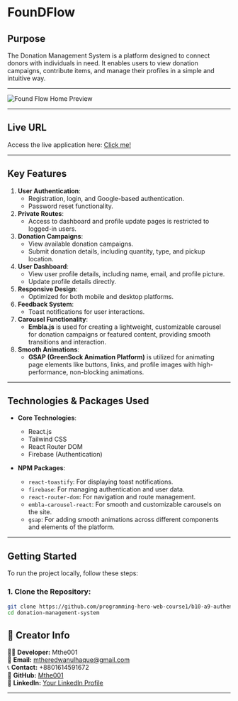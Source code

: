 # **FounDFlow**

## **Purpose**
The Donation Management System is a platform designed to connect donors with individuals in need. It enables users to view donation campaigns, contribute items, and manage their profiles in a simple and intuitive way.

---

![Found Flow Home Preview](https://i.ibb.co/R9TdDqw/web-home.png)

---

## **Live URL**
Access the live application here: [Click me!](https://winter-clothing-donation-5e2c9.web.app/)

---

## **Key Features**
1. **User Authentication**:
   - Registration, login, and Google-based authentication.
   - Password reset functionality.
2. **Private Routes**:
   - Access to dashboard and profile update pages is restricted to logged-in users.
3. **Donation Campaigns**:
   - View available donation campaigns.
   - Submit donation details, including quantity, type, and pickup location.
4. **User Dashboard**:
   - View user profile details, including name, email, and profile picture.
   - Update profile details directly.
5. **Responsive Design**:
   - Optimized for both mobile and desktop platforms.
6. **Feedback System**:
   - Toast notifications for user interactions.
7. **Carousel Functionality**:
   - **Embla.js** is used for creating a lightweight, customizable carousel for donation campaigns or featured content, providing smooth transitions and interaction.
8. **Smooth Animations**:
   - **GSAP (GreenSock Animation Platform)** is utilized for animating page elements like buttons, links, and profile images with high-performance, non-blocking animations.

---

## **Technologies & Packages Used**
- **Core Technologies**:
  - React.js
  - Tailwind CSS
  - React Router DOM
  - Firebase (Authentication)
  
- **NPM Packages**:
  - `react-toastify`: For displaying toast notifications.
  - `firebase`: For managing authentication and user data.
  - `react-router-dom`: For navigation and route management.
  - `embla-carousel-react`: For smooth and customizable carousels on the site.
  - `gsap`: For adding smooth animations across different components and elements of the platform.

---

## **Getting Started**
To run the project locally, follow these steps:

### 1. Clone the Repository:
```bash
git clone https://github.com/programming-hero-web-course1/b10-a9-authentication-Mthe001
cd donation-management-system
```


## 👤 Creator Info

👨‍💻 **Developer:** Mthe001\
📧 **Email:** [mtheredwanulhaque@gmail.com](mailto\:mtheredwanulhaque@gmail.com)\
📞 **Contact:** +8801614591672\
🔗 **GitHub:** [Mthe001](https://github.com/Mthe001)\
🔗 **LinkedIn:** [Your LinkedIn Profile](https://linkedin.com/in/yourprofile)

---

